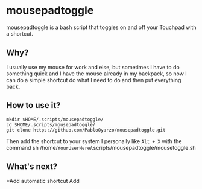 # mousepadtoggle
mousepadtoggle is a bash script that toggles on and off your Touchpad with a shortcut.

## Why?
I usually use my mouse for work and else, but sometimes I have to do something quick and I have the mouse already in my backpack, so now I can do a simple shortcut do what I need to do and then put everything back.

## How to use it?
```
mkdir $HOME/.scripts/mousepadtoggle/
cd $HOME/.scripts/mousepadtoggle/
git clone https://github.com/PabloOyarzo/mousepadtoggle.git
```

Then add the shortcut to your system
 I personally like `Alt + X`
with the command
  sh /home/`YourUserHere`/.scripts/mousepadtoggle/mousetoggle.sh

## What's next?
*Add automatic shortcut Add
